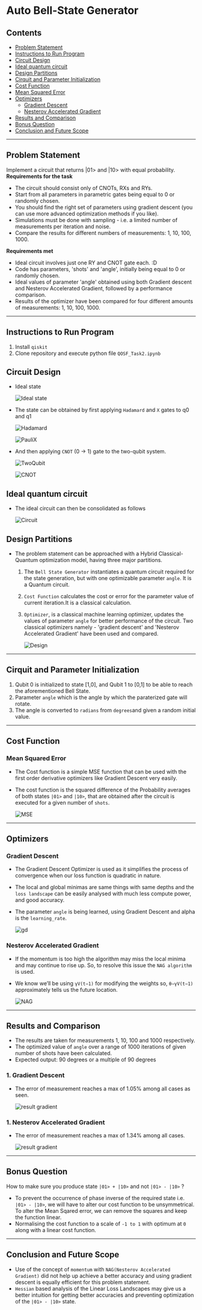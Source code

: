 # Auto Bell-State Generator

## Contents

- [Problem Statement](#problem-statement)
- [Instructions to Run Program](#instructions-to-run-program)
- [Circuit Design](#circuit-design)
- [Ideal quantum circuit](#ideal-quantum-circuit)
- [Design Partitions](#design-partitions)
- [Cirquit and Parameter Initialization](#circuit-and-parameter-initialization)
- [Cost Function](#cost-function)
- [Mean Squared Error](#mean-squared-error)
- [Optimizers](#optimizers)
  - [Gradient Descent](#gradient-descent)
  - [Nesterov Accelerated Gradient](#nesterov-accelerated-gradient)
- [Results and Comparison](#results-and-comparison)
- [Bonus Question](#bonus-question)
- [Conclusion and Future Scope](#conclusion-and-future-scope)

---

## Problem Statement ##
Implement a circuit that returns |01> and |10> with equal probability.  
**Requirements for the task**  
- The circuit should consist only of CNOTs, RXs and RYs. 
- Start from all parameters in parametric gates being equal to 0 or randomly chosen. 
- You should find the right set of parameters using gradient descent (you can use more advanced optimization methods if you like). 
- Simulations must be done with sampling - i.e. a limited number of measurements per iteration and noise. 
- Compare the results for different numbers of measurements: 1, 10, 100, 1000.

**Requirements met**  
- Ideal circuit involves just one RY and CNOT gate each. :D 
- Code has parameters, 'shots' and 'angle', initially being equal to 0 or randomly chosen. 
- Ideal values of parameter 'angle' obtained using both Gradient descent and Nesterov Accelerated Gradient, followed by a performance comparison.  
- Results of the optimizer have been compared for four different amounts of measurements: 1, 10, 100, 1000.

---
## Instructions to Run Program ##
1. Install `qiskit`
2. Clone repository and execute python file `QOSF_Task2.ipynb`

## Circuit Design ##
- Ideal state
    
    ![Ideal state](media/ideal_state.png)
- The state can be obtained by first applying `Hadamard` and `X` gates to q0 and q1
    
    ![Hadamard](media/Hadamard.png)
    
    ![PauliX](media/X.png)
- And then applying `CNOT` (0 -> 1) gate to the two-qubit system.

    ![TwoQubit](media/two_qubit.png)
    
    ![CNOT](media/cnot.png)

## Ideal quantum circuit
- The ideal circuit can then be consolidated as follows
    
    ![Circuit](media/circuit.png)

## Design Partitions
- The problem statement can be approached with a Hybrid Classical-Quantum optimization model, having three major partitions. 
  1. The `Bell State Generator` instantiates a quantum circuit required for the state generation, but with one optimizable parameter `angle`. It is a Quantum circuit.
  2. `Cost Function` calculates the cost or error for the parameter value of current iteration.It is a classical calculation.
  3. `Optimizer`, is a classical machine learning optimizer, updates the values of parameter `angle` for better performance of the circuit. Two classical optimizers namely - 'gradient descent' and 'Nesterov Accelerated Gradient' have been used and compared.

     ![Design](media/design.png)
  
---
## Cirquit and Parameter Initialization ##
1. Qubit 0 is initialized to state [1,0], and Qubit 1 to [0,1] to be able to reach the aforementioned Bell State.
2. Parameter `angle` which is the angle by which the paraterized gate will rotate.
3. The angle is converted to `radians` from `degrees`and given a random initial value.
---
## Cost Function ##
### Mean Squared Error 
- The Cost function is a simple MSE function that can be used with the first order derivative optimizers like Gradient Descent very easily.
- The cost function is the squared difference of the Probability averages of both states `|01>` and `|10>`, that are obtained after the circuit is executed for a given number of `shots`.   
    
    ![MSE](media/costfn.png)
---
## Optimizers ##
### Gradient Descent
- The Gradient Descent Optimizer is used as it simplifies the process of convergence when our loss function is quadratic in nature.
- The local and global minimas are same things with same depths and the `loss landscape` can be easily analysed with much less compute power, and good accuracy.
- The parameter `angle` is being learned, using Gradient Descent and alpha is the `learning_rate`.  

     ![gd](media/GDstep.png)

### Nesterov Accelerated Gradient

- If the momentum is too high the algorithm may miss the local minima and may continue to rise up. So, to resolve this issue the `NAG algorithm` is used.
- We know we’ll be using `γV(t−1)` for modifying the weights so, `θ−γV(t−1)` approximately tells us the future location. 
     
     ![NAG](media/NAGstep.png)
---
## Results and Comparison ##
- The results are taken for measurements 1, 10, 100 and 1000 respectively.
- The optimized value of `angle` over a range of 1000 iterations of given number of shots have been calculated.
- Expected output: 90 degrees or a multiple of 90 degrees 

### 1. Gradient Descent
- The error of measurement reaches a max of 1.05% among all cases as seen.

     ![result gradient](media/gd_output.png)

### 1. Nesterov Accelerated Gradient
- The error of measurement reaches a max of 1.34% among all cases.

     ![result gradient](media/nag_output.png)
---
## Bonus Question ##
How to make sure you produce state `|01> + |10>` and not `|01> - |10>` ?

- To prevent the occurrence of phase inverse of the required state i.e. `|01> - |10>`, we will have to alter our cost function to be unsymmetrical. To alter the Mean Sqared error, we can remove the squares and keep the function linear.
- Normalising the cost function to a scale of `-1 to 1` with optimum at `0` along with a linear cost function.
---
## Conclusion and Future Scope ##
- Use of the concept of `momentum` with `NAG(Nesterov Accelerated Gradient)` did not help up achieve a better accuracy and using gradient descent is equally efficient for this problem statement.
- `Hessian` based analysis of the Linear Loss Landscapes may give us a better intuition for getting better accuracies and preventing optimization of the `|01> - |10>` state.







